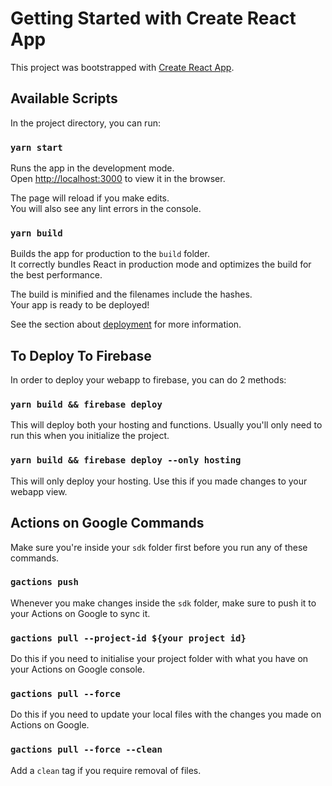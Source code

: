 # Getting Started with Create React App

This project was bootstrapped with [Create React App](https://github.com/facebook/create-react-app).

## Available Scripts

In the project directory, you can run:

### `yarn start`

Runs the app in the development mode.\
Open [http://localhost:3000](http://localhost:3000) to view it in the browser.

The page will reload if you make edits.\
You will also see any lint errors in the console.

### `yarn build`

Builds the app for production to the `build` folder.\
It correctly bundles React in production mode and optimizes the build for the best performance.

The build is minified and the filenames include the hashes.\
Your app is ready to be deployed!

See the section about [deployment](https://facebook.github.io/create-react-app/docs/deployment) for more information.

## To Deploy To Firebase

In order to deploy your webapp to firebase, you can do 2 methods:

### `yarn build && firebase deploy`

This will deploy both your hosting and functions. Usually you'll only need to run this when you initialize the project.

### `yarn build && firebase deploy --only hosting`

This will only deploy your hosting. Use this if you made changes to your webapp view.

## Actions on Google Commands

Make sure you're inside your `sdk` folder first before you run any of these commands.

### `gactions push`

Whenever you make changes inside the `sdk` folder, make sure to push it  to your Actions on Google to sync it. 

### `gactions pull --project-id ${your project id}`

Do this if you need to initialise your project folder with what you have on your Actions on Google console.

### `gactions pull --force`

Do this if you need to update your local files with the changes you made on Actions on Google.

### `gactions pull --force --clean`

Add a `clean` tag if you require removal of files.